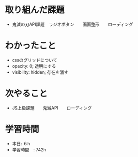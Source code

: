 # 取り組んだ課題
-  鬼滅の刃API課題　ラジオボタン　　画面整形　　ローディング
# わかったこと
- cssのグリッドについて
- opacity: 0; 透明にする
- visibility: hidden; 存在を消す
# 次やること
- JS上級課題　　鬼滅API　　ローディング
# 学習時間
- 本日: ６h
- 学習時間　: 742h

